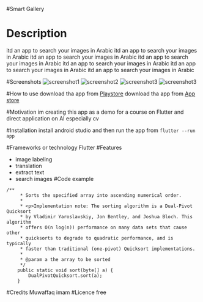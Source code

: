 #Smart Gallery
# Description
itd an app to search your images in Arabic 
itd an app to search your images in Arabic 
itd an app to search your images in Arabic 
itd an app to search your images in Arabic 
itd an app to search your images in Arabic 
itd an app to search your images in Arabic 
itd an app to search your images in Arabic 

#Screenshots
![screenshot1](https://github.com/MoofiyTvIT/Smart-Gallery-/blob/main/screenshots/1.jpeg?raw=true)
![screenshot2](https://github.com/MoofiyTvIT/Smart-Gallery-/blob/main/screenshots/2.jpeg?raw=true)
![screenshot3](https://github.com/MoofiyTvIT/Smart-Gallery-/blob/main/screenshots/3.jpeg?raw=true)
![screenshot3](https://github.com/MoofiyTvIT/Smart-Gallery-/blob/main/screenshots/4.jpeg?raw=true)

#How to use 
download tha app from [Playstore](http://example.com)
download tha app from [App store](http://example.com)

#Motivation
im creating this app as a demo for a course on Flutter and direct application 
on AI especially cv

#Installation 
install android studio and then run the app from 
`flutter --run app`

#Frameworks or technology 
Flutter
#Features 
- image labeling
- translation
- extract text
- search images
#Code example
```
/**
     * Sorts the specified array into ascending numerical order.
     *
     * <p>Implementation note: The sorting algorithm is a Dual-Pivot Quicksort
     * by Vladimir Yaroslavskiy, Jon Bentley, and Joshua Bloch. This algorithm
     * offers O(n log(n)) performance on many data sets that cause other
     * quicksorts to degrade to quadratic performance, and is typically
     * faster than traditional (one-pivot) Quicksort implementations.
     *
     * @param a the array to be sorted
     */
    public static void sort(byte[] a) {
        DualPivotQuicksort.sort(a);
    }
```


#Credits 
Muwaffaq imam 
#Licence 
free 

